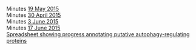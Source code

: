 Minutes [19 May 2015](https://docs.google.com/document/d/1FH9rZ3eeO2Q89W8EUb0cwhAJEVBGz0lFZVVsrrojRLY/edit#heading=h.v53tzmi1xhd1)   
Minutes [30 April 2015](https://docs.google.com/document/d/113v3DE2U4bhRTxxwsohI5d9xBVbfObBgaIzq6iWSjkU/edit#heading=h.v53tzmi1xhd1)  
Minutes [3 June 2015](https://docs.google.com/document/d/1W7RbJUch6cr1pR-gcuZxYbIZdJfK3xCq0hzDeAChDEw/edit#heading=h.v53tzmi1xhd1)  
Minutes [17 June 2015](https://docs.google.com/document/d/1_OvECbHS8HnJEaK3iQ-VRQPOgNxlgnAIGuj5YdjC0RI/edit#heading=h.v53tzmi1xhd1)  
[Spreadsheet showing progress annotating putative autophagy-regulating proteins](https://docs.google.com/spreadsheets/d/19gP5D77B8eW2zhlFMgGFMlb7_Cu9hthrXEkYtzbXpks/edit#gid=0)  
